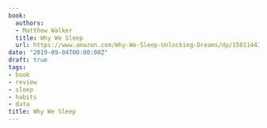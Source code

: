 ```yaml
---
book:
  authors:
  - Matthew Walker
  title: Why We Sleep
  url: https://www.amazon.com/Why-We-Sleep-Unlocking-Dreams/dp/1501144324
date: "2019-09-04T00:00:00Z"
draft: true
tags:
- book
- review
- sleep
- habits
- data
title: Why We Sleep
---
```


